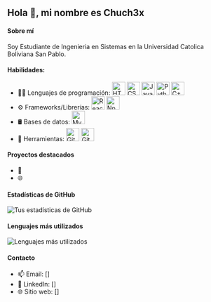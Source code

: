 ## Hola 👋, mi nombre es Chuch3x

#### Sobre mí
Soy Estudiante de Ingenieria en Sistemas en la Universidad Catolica Boliviana San Pablo.

#### Habilidades:
- 👨‍💻 Lenguajes de programación: <img src="https://img.icons8.com/color/48/000000/html-5.png" alt="HTML5" width="30" height="30"/> <img src="https://img.icons8.com/color/48/000000/css3.png" alt="CSS3" width="30" height="30"/> <img src="https://img.icons8.com/color/48/000000/javascript.png" alt="JavaScript" width="30" height="30"/> <img src="https://img.icons8.com/color/48/000000/python.png" alt="Python" width="30" height="30"/> <img src="https://img.icons8.com/color/48/000000/c-plus-plus-logo.png" alt="C++" width="30" height="30"/>
- ⚙️ Frameworks/Librerías: <img src="https://img.icons8.com/color/48/000000/react-native.png" alt="React" width="30" height="30"/> <img src="https://img.icons8.com/color/48/000000/nodejs.png" alt="Node.js" width="30" height="30"/>
- 🛢 Bases de datos: <img src="https://img.icons8.com/color/48/000000/mysql.png" alt="MySQL" width="30" height="30"/>
- 🔧 Herramientas: <img src="https://img.icons8.com/color/48/000000/git.png" alt="Git" width="30" height="30"/> <img src="https://img.icons8.com/color/48/000000/github.png" alt="GitHub" width="30" height="30"/> 

#### Proyectos destacados

- 🚀 
- 🌐 

#### Estadísticas de GitHub

![Tus estadísticas de GitHub](https://github-readme-stats.vercel.app/api?username=Chuch3x&show_icons=true&theme=radical)

#### Lenguajes más utilizados

![Lenguajes más utilizados](https://github-readme-stats.vercel.app/api/top-langs/?username=Chuch3x&layout=compact&theme=radical)

#### Contacto

- 📫 Email: []
- 🔗 LinkedIn: []
- 🌐 Sitio web: []
